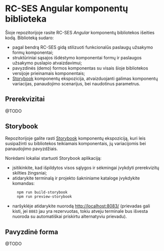 # RC-SES Angular komponentų biblioteka

Šioje repozitorijoje rasite RC-SES *Angular* komponentų bibliotekos išeities kodą. Biblioteką sudaro:
 - pagal bendrą RC-SES gidą stilizuoti funkcionalūs paslaugų užsakymo formų komponentai;
 - struktūriniai sąsajos išdėstymo komponentai formų ir paslaugos užsakymo puslapio atvaizdavimui;
 - pavyzdinės (demo) formos komponentas su visais šioje bibliotekos versijoje prieinamais komponentais;
 - [Storybook](https://storybook.js.org/docs) komponentų ekspozicija, atvaizduojanti galimas komponentų variacijas, panaudojimo scenarijus, bei naudotinus parametrus.

## Prerekvizitai

@TODO

## Storybook

Repozitorijoje galite rasti [Storybook](https://storybook.js.org/docs) komponentų ekspoziciją, kuri leis susipažinti su bibliotekos teikiamais komponentais, jų variacijomis bei panaudojimo pavyzdžiais.

Norėdami lokaliai startuoti Storybook aplikaciją:
 - įsitikinkite, kad išpildytos visos sąlygos ir sėkmingai įvykdyti prerekvizitų skilties žingsniai;
 - atidarykite terminalą ir projekto šakniniame kataloge įvykdykite komandas:
    ```bash
      npm run build-storybook
      npm run preview-storybook
    ```
 - naršyklėje atidarykite nuorodą [http://localhost:8083/](http://localhost:8083/) (prievadas gali kisti, jei `8083` jau yra rezervuotas, tokiu atveju terminale bus išvesta nuoroda su automatiškai priskirtu alternatyviu prievadu).

## Pavyzdinė forma

@TODO
